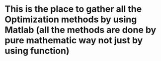 # This is the place to gather all the Optimization methods by using Matlab (all the methods are done by pure mathematic way not just by using function)
